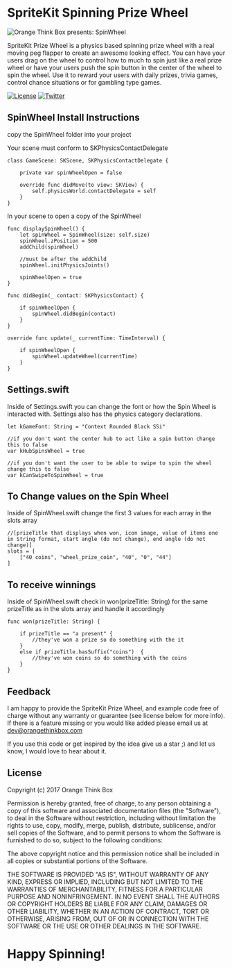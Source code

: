 # SpriteKit Spinning Prize Wheel

![Orange Think Box presents: SpinWheel](Documentation/prize_wheel.gif)


SpriteKit Prize Wheel is a physics based spinning prize wheel with a real moving peg flapper to create an awesome looking effect. You can have your users drag on the wheel to control how to much to spin just like a real prize wheel or have your users push the spin button in the center of the wheel to spin the wheel. Use it to reward your users with daily prizes, trivia games, control chance situations or for gambling type games.

[![License](https://img.shields.io/badge/license-MIT-blue.svg)](https://github.com/hsilived/SpinWheel/blob/master/Documentation/LICENSE)
[![Twitter](https://img.shields.io/badge/twitter-@OrangeThinkBox-55ACEE.svg)](http://twitter.com/orangethinkbox)

## SpinWheel Install Instructions

copy the SpinWheel folder into your project

Your scene must conform to SKPhysicsContactDelegate

    class GameScene: SKScene, SKPhysicsContactDelegate {

        private var spinWheelOpen = false
        
        override func didMove(to view: SKView) {
            self.physicsWorld.contactDelegate = self
        }
    }

In your scene to open a copy of the SpinWheel 

    func displaySpinWheel() {
        let spinWheel = SpinWheel(size: self.size)
        spinWheel.zPosition = 500
        addChild(spinWheel)

        //must be after the addChild
        spinWheel.initPhysicsJoints()

        spinWheelOpen = true
    }
    
    func didBegin(_ contact: SKPhysicsContact) {
    
        if spinWheelOpen {
            spinWheel.didBegin(contact)
        }
    }
    
    override func update(_ currentTime: TimeInterval) {
    
        if spinWheelOpen {
            spinWheel.updateWheel(currentTime)
        }
    }

## Settings.swift

Inside of Settings.swift you can change the font or how the Spin Wheel is interacted with. Settings also has the physics category declarations.

    let kGameFont: String = "Context Rounded Black SSi"

    //if you don't want the center hub to act like a spin button change this to false
    var kHubSpinsWheel = true

    //if you don't want the user to be able to swipe to spin the wheel change this to false
    var kCanSwipeToSpinWheel = true

## To Change values on the Spin Wheel

Inside of SpinWheel.swift change the first 3 values for each array in the slots array

    //[prizeTitle that displays when won, icon image, value of items one in String format, start angle (do not change), end angle (do not change)]
    slots = [
        ["40 coins", "wheel_prize_coin", "40", "0", "44"]
    ]
    
## To receive winnings
    
Inside of SpinWheel.swift check in won(prizeTitle: String) for the same prizeTitle as in the slots array and handle it accordingly

    func won(prizeTitle: String) {
    
        if prizeTitle == "a present" {
            //they've won a prize so do something with the it
        }
        else if prizeTitle.hasSuffix("coins")  {
            //they've won coins so do something with the coins
        }
    }

        
## Feedback
I am happy to provide the SpriteKit Prize Wheel, and example code free of charge without any warranty or guarantee (see license below for more info). If there is a feature missing or you would like added please email us at dev@orangethinkbox.com

If you use this code or get inspired by the idea give us a star ;) and let us know, I would love to hear about it.
    
## License
Copyright (c) 2017 Orange Think Box

Permission is hereby granted, free of charge, to any person obtaining a copy of this software and associated documentation files (the "Software"), to deal in the Software without restriction, including without limitation the rights to use, copy, modify, merge, publish, distribute, sublicense, and/or sell copies of the Software, and to permit persons to whom the Software is furnished to do so, subject to the following conditions:

The above copyright notice and this permission notice shall be included in all copies or substantial portions of the Software.

THE SOFTWARE IS PROVIDED "AS IS", WITHOUT WARRANTY OF ANY KIND, EXPRESS OR IMPLIED, INCLUDING BUT NOT LIMITED TO THE WARRANTIES OF MERCHANTABILITY, FITNESS FOR A PARTICULAR PURPOSE AND NONINFRINGEMENT. IN NO EVENT SHALL THE AUTHORS OR COPYRIGHT HOLDERS BE LIABLE FOR ANY CLAIM, DAMAGES OR OTHER LIABILITY, WHETHER IN AN ACTION OF CONTRACT, TORT OR OTHERWISE, ARISING FROM, OUT OF OR IN CONNECTION WITH THE SOFTWARE OR THE USE OR OTHER DEALINGS IN THE SOFTWARE.

# Happy Spinning!
